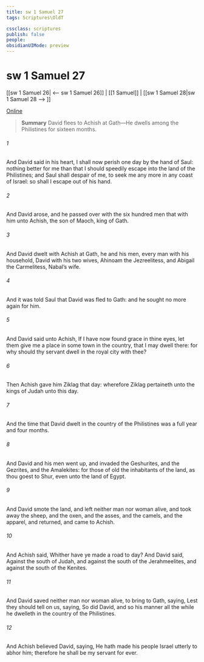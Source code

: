 ```yaml
---
title: sw 1 Samuel 27
tags: Scriptures\OldT

cssclass: scriptures
publish: false
people:
obsidianUIMode: preview
---
```


# sw 1 Samuel 27
[[sw 1 Samuel 26| <-- sw 1 Samuel 26]] | [[1 Samuel]] | [[sw 1 Samuel 28|sw 1 Samuel 28 --> ]]

[Online](https://churchofjesuschrist.org/study/scriptures/ot/1-sam/27?lang=eng)

> __Summary__
David flees to Achish at Gath—He dwells among the Philistines for sixteen months.

###### 1 
And David said in his heart, I shall now perish one day by the hand of Saul:  nothing better for me than that I should speedily escape into the land of the Philistines; and Saul shall despair of me, to seek me any more in any coast of Israel: so shall I escape out of his hand.

###### 2 
And David arose, and he passed over with the six hundred men that  with him unto Achish, the son of Maoch, king of Gath.

###### 3 
And David dwelt with Achish at Gath, he and his men, every man with his household,  David with his two wives, Ahinoam the Jezreelitess, and Abigail the Carmelitess, Nabal’s wife.

###### 4 
And it was told Saul that David was fled to Gath: and he sought no more again for him.

###### 5 
And David said unto Achish, If I have now found grace in thine eyes, let them give me a place in some town in the country, that I may dwell there: for why should thy servant dwell in the royal city with thee?

###### 6 
Then Achish gave him Ziklag that day: wherefore Ziklag pertaineth unto the kings of Judah unto this day.

###### 7 
And the time that David dwelt in the country of the Philistines was a full year and four months.

###### 8 
And David and his men went up, and invaded the Geshurites, and the Gezrites, and the Amalekites: for those  of old the inhabitants of the land, as thou goest to Shur, even unto the land of Egypt.

###### 9 
And David smote the land, and left neither man nor woman alive, and took away the sheep, and the oxen, and the asses, and the camels, and the apparel, and returned, and came to Achish.

###### 10 
And Achish said, Whither have ye made a road to day? And David said, Against the south of Judah, and against the south of the Jerahmeelites, and against the south of the Kenites.

###### 11 
And David saved neither man nor woman alive, to bring  to Gath, saying, Lest they should tell on us, saying, So did David, and so  his manner all the while he dwelleth in the country of the Philistines.

###### 12 
And Achish believed David, saying, He hath made his people Israel utterly to abhor him; therefore he shall be my servant for ever.

